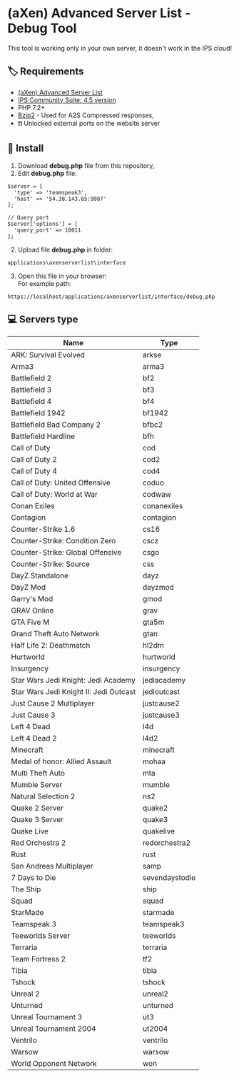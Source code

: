 # (aXen) Advanced Server List - Debug Tool

This tool is working only in your own server, it doesn't work in the IPS cloud!

## 🏷️ Requirements

- [(aXen) Advanced Server List](https://github.com/aXenDeveloper/ips-app-advanced-serverlist)
- [IPS Community Suite: 4.5 version](https://invisioncommunity.com/)
- PHP 7.2+
- [Bzip2](https://www.php.net/manual/en/book.bzip2.php) - Used for A2S Compressed responses,
- ❗❗ Unlocked external ports on the website server

## 🧰 Install

1. Download **debug.php** file from this repository,
2. Edit **debug.php** file:

```
$server = [
  'type' => 'teamspeak3',
  'host' => '54.38.143.65:9987'
];

// Query port
$server['options'] = [
  'query_port' => 10011
];
```

2. Upload file **debug.php** in folder:

```
applications\axenserverlist\interface
```

3. Open this file in your browser:  
   For example path:

```
https://localhost/applications/axenserverlist/interface/debug.php
```

## 💻 Servers type

| Name                                   | Type           |
| -------------------------------------- | -------------- |
| ARK: Survival Evolved                  | arkse          |
| Arma3                                  | arma3          |
| Battlefield 2                          | bf2            |
| Battlefield 3                          | bf3            |
| Battlefield 4                          | bf4            |
| Battlefield 1942                       | bf1942         |
| Battlefield Bad Company 2              | bfbc2          |
| Battlefield Hardline                   | bfh            |
| Call of Duty                           | cod            |
| Call of Duty 2                         | cod2           |
| Call of Duty 4                         | cod4           |
| Call of Duty: United Offensive         | coduo          |
| Call of Duty: World at War             | codwaw         |
| Conan Exiles                           | conanexiles    |
| Contagion                              | contagion      |
| Counter-Strike 1.6                     | cs16           |
| Counter-Strike: Condition Zero         | cscz           |
| Counter-Strike: Global Offensive       | csgo           |
| Counter-Strike: Source                 | css            |
| DayZ Standalone                        | dayz           |
| DayZ Mod                               | dayzmod        |
| Garry's Mod                            | gmod           |
| GRAV Online                            | grav           |
| GTA Five M                             | gta5m          |
| Grand Theft Auto Network               | gtan           |
| Half Life 2: Deathmatch                | hl2dm          |
| Hurtworld                              | hurtworld      |
| Insurgency                             | insurgency     |
| Star Wars Jedi Knight: Jedi Academy    | jediacademy    |
| Star Wars Jedi Knight II: Jedi Outcast | jedioutcast    |
| Just Cause 2 Multiplayer               | justcause2     |
| Just Cause 3                           | justcause3     |
| Left 4 Dead                            | l4d            |
| Left 4 Dead 2                          | l4d2           |
| Minecraft                              | minecraft      |
| Medal of honor: Allied Assault         | mohaa          |
| Multi Theft Auto                       | mta            |
| Mumble Server                          | mumble         |
| Natural Selection 2                    | ns2            |
| Quake 2 Server                         | quake2         |
| Quake 3 Server                         | quake3         |
| Quake Live                             | quakelive      |
| Red Orchestra 2                        | redorchestra2  |
| Rust                                   | rust           |
| San Andreas Multiplayer                | samp           |
| 7 Days to Die                          | sevendaystodie |
| The Ship                               | ship           |
| Squad                                  | squad          |
| StarMade                               | starmade       |
| Teamspeak 3                            | teamspeak3     |
| Teeworlds Server                       | teeworlds      |
| Terraria                               | terraria       |
| Team Fortress 2                        | tf2            |
| Tibia                                  | tibia          |
| Tshock                                 | tshock         |
| Unreal 2                               | unreal2        |
| Unturned                               | unturned       |
| Unreal Tournament 3                    | ut3            |
| Unreal Tournament 2004                 | ut2004         |
| Ventrilo                               | ventrilo       |
| Warsow                                 | warsow         |
| World Opponent Network                 | won            |
